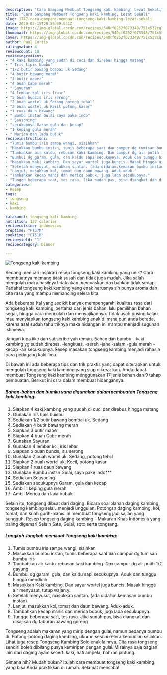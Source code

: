 ```yaml
---
description: "Cara Gampang Membuat Tongseng kaki kambing, Lezat Sekali"
title: "Cara Gampang Membuat Tongseng kaki kambing, Lezat Sekali"
slug: 1747-cara-gampang-membuat-tongseng-kaki-kambing-lezat-sekali
date: 2020-07-15T20:56:09.041Z
image: https://img-global.cpcdn.com/recipes/540cf0252f073348/751x532cq70/tongseng-kaki-kambing-foto-resep-utama.jpg
thumbnail: https://img-global.cpcdn.com/recipes/540cf0252f073348/751x532cq70/tongseng-kaki-kambing-foto-resep-utama.jpg
cover: https://img-global.cpcdn.com/recipes/540cf0252f073348/751x532cq70/tongseng-kaki-kambing-foto-resep-utama.jpg
author: Paul Curtis
ratingvalue: 4
reviewcount: 10
recipeingredient:
- "4 kaki kambing yang sudah di cuci dan direbus hingga matang"
- " Iris tipis bumbu"
- "1/2 butir bawang bombai uk Sedang"
- "4 butir bawang merah"
- "3 butir maber"
- "4 buah Cabe merah"
- " Sayuran"
- "4 lembar kol iris lebar"
- "5 buah buncis iris serong"
- "2 buah wortel uk Sedang potong tebal"
- "2 buah wortel uk Kecil potong kasar"
- "1 ruas daun bawang"
- " Bumbu instan Gulai saya pake indo"
- " Seasoning"
- "secukupnya Garam gula dan kecap"
- "1 keping gula merah"
- " Merica dan lada bubuk"
recipeinstructions:
- "Tumis bumbu iris sampe wangi, sisihkan"
- "Masukkan bumbu instan, tumis beberapa saat dan campur dg tumisan bumbu iris"
- "Tambahkan air kaldu, rebusan kaki kambing. Dan campur dg air putih 1/2 gayung"
- "Bumbui dg garam, gula, dan kaldu sapi secukupnya. Aduk dan tunggu hingga mendidih"
- "Masukkan Kaki kambing. Dan sayur wortel juga buncis. Masak hingga air menyusut, tutup wajan.y."
- "Setelah menyusut, masukkan santan. (ada didalam.kemasan bumbu instan)"
- "Lanjut, masukkan kol, tomat dan daun bawang. Aduk-aduk."
- "Tambahkan kecap manis dan merica bubuk, juga lada secukupnya."
- "Tunggu beberapa saat, tes rasa. Jika sudah pas, bisa diangkat dan disajikan dg taburan bawang goreng"
categories:
- Resep
tags:
- tongseng
- kaki
- kambing

katakunci: tongseng kaki kambing 
nutrition: 127 calories
recipecuisine: Indonesian
preptime: "PT37M"
cooktime: "PT51M"
recipeyield: "1"
recipecategory: Dinner

---
```



![Tongseng kaki kambing](https://img-global.cpcdn.com/recipes/540cf0252f073348/751x532cq70/tongseng-kaki-kambing-foto-resep-utama.jpg)

Sedang mencari inspirasi resep tongseng kaki kambing yang unik? Cara membuatnya memang tidak susah dan tidak juga mudah. Jika salah mengolah maka hasilnya tidak akan memuaskan dan bahkan tidak sedap. Padahal tongseng kaki kambing yang enak harusnya sih punya aroma dan cita rasa yang mampu memancing selera kita.

Ada beberapa hal yang sedikit banyak mempengaruhi kualitas rasa dari tongseng kaki kambing, pertama dari jenis bahan, lalu pemilihan bahan segar, hingga cara mengolah dan menyajikannya. Tidak usah pusing kalau mau menyiapkan tongseng kaki kambing enak di mana pun anda berada, karena asal sudah tahu triknya maka hidangan ini mampu menjadi suguhan istimewa.

Jangan lupa like dan subscribe yah teman. Bahan dan bumbu - kaki kambing yg sudah direbus. -lengkuas. -sereh -jahe -salam -gula merah -kecap -air secukupnya. Resep masakan tongseng kambing menjadi rahasia para pedagang kaki lima.


Di bawah ini ada beberapa tips dan trik praktis yang dapat diterapkan untuk mengolah tongseng kaki kambing yang siap dikreasikan. Anda dapat membuat Tongseng kaki kambing menggunakan 17 jenis bahan dan 9 tahap pembuatan. Berikut ini cara dalam membuat hidangannya.

<!--inarticleads1-->

##### Bahan-bahan dan bumbu yang digunakan dalam pembuatan Tongseng kaki kambing:

1. Siapkan 4 kaki kambing yang sudah di cuci dan direbus hingga matang
1. Gunakan  Iris tipis bumbu
1. Sediakan 1/2 butir bawang bombai uk. Sedang
1. Sediakan 4 butir bawang merah
1. Siapkan 3 butir maber
1. Siapkan 4 buah Cabe merah
1. Gunakan  Sayuran
1. Gunakan 4 lembar kol, iris lebar
1. Siapkan 5 buah buncis, iris serong
1. Gunakan 2 buah wortel uk. Sedang, potong tebal
1. Siapkan 2 buah wortel uk. Kecil, potong kasar
1. Siapkan 1 ruas daun bawang
1. Gunakan  Bumbu instan Gulai, saya pake indo***
1. Sediakan  Seasoning
1. Sediakan secukupnya Garam, gula dan kecap
1. Ambil 1 keping gula merah
1. Ambil  Merica dan lada bubuk


Selain itu, tongseng dibuat dari daging. Bicara soal olahan daging kambing, tongseng kambing selalu menjadi unggulan. Potongan daging kambing, kol, tomat, dan kuah gurih-manis ini membuat tongseng jadi sajian yang sungguh. Resep tongseng daging kambing - Makanan Khas Indonesia yang paling digemari Selain Sate, Gulai, soto serta tongseng. 

<!--inarticleads2-->

##### Langkah-langkah membuat Tongseng kaki kambing:

1. Tumis bumbu iris sampe wangi, sisihkan
1. Masukkan bumbu instan, tumis beberapa saat dan campur dg tumisan bumbu iris
1. Tambahkan air kaldu, rebusan kaki kambing. Dan campur dg air putih 1/2 gayung
1. Bumbui dg garam, gula, dan kaldu sapi secukupnya. Aduk dan tunggu hingga mendidih
1. Masukkan Kaki kambing. Dan sayur wortel juga buncis. Masak hingga air menyusut, tutup wajan.y.
1. Setelah menyusut, masukkan santan. (ada didalam.kemasan bumbu instan)
1. Lanjut, masukkan kol, tomat dan daun bawang. Aduk-aduk.
1. Tambahkan kecap manis dan merica bubuk, juga lada secukupnya.
1. Tunggu beberapa saat, tes rasa. Jika sudah pas, bisa diangkat dan disajikan dg taburan bawang goreng


Tongseng adalah makanan yang mirip dengan gulai, namun bedanya bumbu di. Potong-potong daging kambing, ukuran sesuai selera kemudian sisihkan. Lihat juga resep Tongseng Kambing Solo enak lainnya. Cita rasa tongseng sendiri boleh dibilang punya kemiripan dengan gulai. Misalnya saja bagian lain dari daging ayam seperti kaki, hati ampela, bahkan jantung. 

Gimana nih? Mudah bukan? Itulah cara membuat tongseng kaki kambing yang bisa Anda praktikkan di rumah. Selamat mencoba!
